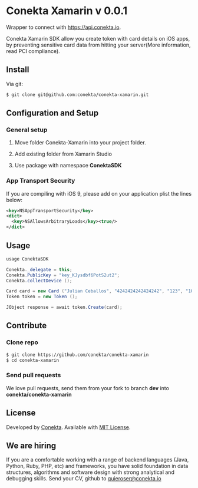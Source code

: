 Conekta Xamarin v 0.0.1
======================

Wrapper to connect with https://api.conekta.io.

Conekta Xamarin SDK allow you create token with card details on iOS apps, by preventing sensitive card data from hitting your server(More information, read PCI compliance).

## Install

Via git:

```sh
$ git clone git@github.com:conekta/conekta-xamarin.git
```

## Configuration and Setup

### General setup

1. Move folder Conekta-Xamarin into your project folder.

2. Add existing folder from Xamarin Studio

3. Use package with namespace **ConektaSDK**

### App Transport Security

If you are compiling with iOS 9, please add on your application plist the lines below:

```xml
<key>NSAppTransportSecurity</key>
<dict>
  <key>NSAllowsArbitraryLoads</key><true/>
</dict>
```

## Usage

```csharp
usage ConektaSDK

Conekta._delegate = this;
Conekta.PublicKey = "key_KJysdbf6PotS2ut2";
Conekta.collectDevice ();

Card card = new Card ("Julian Ceballos", "4242424242424242", "123", "10", "2018");
Token token = new Token ();

JObject response = await token.Create(card);
```

## Contribute

### Clone repo

```sh
$ git clone https://github.com/conekta/conekta-xamarin
$ cd conekta-xamarin
```

### Send pull requests

We love pull requests, send them from your fork to branch **dev** into **conekta/conekta-xamarin**

License
-------
Developed by [Conekta](https://www.conekta.io). Available with [MIT License](LICENSE).

We are hiring
-------------

If you are a comfortable working with a range of backend languages (Java, Python, Ruby, PHP, etc) and frameworks, you have solid foundation in data structures, algorithms and software design with strong analytical and debugging skills. 
Send your CV, github to quieroser@conekta.io
